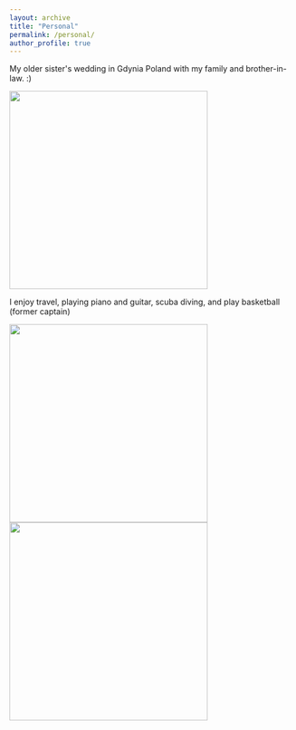 ```yaml
---
layout: archive
title: "Personal"
permalink: /personal/
author_profile: true
---
```



My older sister's wedding in Gdynia Poland with my family and brother-in-law. :)

<img src="https://econreina.github.io/images/fam-dinner.jpg" width="350">


I enjoy travel, playing piano and guitar, scuba diving, and play basketball (former captain)

<img src="https://econreina.github.io/images/fam-scuba-diving.jpg" width="350">
<img src="https://econreina.github.io/images/only-me-tourist.jpg" width="350">

